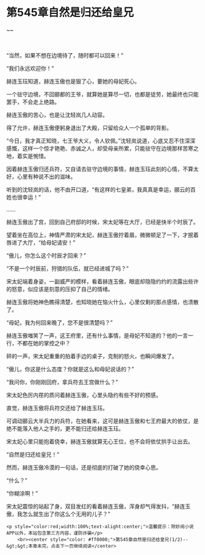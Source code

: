 # 第545章自然是归还给皇兄
~~
    	    <p name="pagetop" href="javascript:void(0);" onclick="return false" style="line-height: 35px;padding: 10px;color: #333;"> </p><p>“当然，如果不想在边境待了，随时都可以回来！”</p><p>“我们永远欢迎你！”</p><p>赫连玉珏知道，赫连玉傲也是狠了心，要她的母妃死心。</p><p>一个驻守边境，不回郦都的王爷，就算她是算尽一切，也都是徒劳，她最终也只能罢手，不会走上绝路。</p><p>赫连玉傲的苦心，也是让沈轻岚几人动容。</p><p>得了允许，赫连玉傲便躬身退出了大殿，只留给众人一个孤单的背影。</p><p>“今日，我才真正知晓，七王爷大义，令人钦佩。”沈轻岚说道，心底又忍不住深深感慨，这样一个惊才艳艳、赤诚之人，却受母亲所累，只能驻守在边境那样苦寒之地，着实是惋惜。</p><p>因着赫连玉傲归还兵符，又自请去驻守边境的事情，赫连玉珏此刻的心情，不算太好，心里有种说不出的滋味。</p><p>听到的沈轻岚的话，他不由开口道，“有这样的七皇弟，我真真是幸运，郦云的百姓也很幸运！”</p><p>……</p><p>赫连玉傲出了宫，回到自己府邸的时候，宋太妃等在大厅，已经是快半个时辰了。</p><p>望着坐在高位上，神情严肃的宋太妃，赫连玉傲拧着眉，微微顿足了一下，才抿着唇进了大厅，“给母妃请安！”</p><p>“傲儿，你怎么这个时辰才回来？”</p><p>“不是一个时辰前，狩猎的队伍，就已经进城了吗？”</p><p>宋太妃端着身姿，一副威严的模样，看着赫连玉傲，眼底却隐隐约约的流露出些许的怒意，似应该是刻意的压抑了自己的情绪。</p><p>赫连玉傲将她神色瞧得清楚，也知晓她在恼火什么，心里仅剩的那点感情，也溃散了。</p><p>“母妃，我为何回来晚了，您不是很清楚吗？”</p><p>赫连玉傲嗤笑了一声，这王府里，还有什么事情，是母妃不知道的？他的一言一行，不都在她的掌控之中？</p><p>砰的一声，宋太妃重重的拍着手边的桌子，克制的怒火，也瞬间爆发了。</p><p>“傲儿，你这是什么态度？你就是这么和母妃说话的？”</p><p>“我问你，你刚刚回府，拿兵符去王宫做什么？”</p><p>宋太妃色厉内荏的质问着赫连玉傲，心里头隐约有些不好的预感。</p><p>直觉，赫连玉傲将兵符交还给了赫连玉珏。</p><p>可调动郦云大半兵力的兵符，在她看来，这可是赫连玉傲和七王府最大的依仗，是绝不能落入他人之手的，更不能归还给赫连玉珏。</p><p>宋太妃心里只能抱着侥幸，赫连玉傲就算无心王位，也不会将依仗拱手让出去。</p><p>“自然是归还给皇兄！”</p><p>然而，赫连玉傲冷漠的一句话，还是彻底的打破了她的侥幸心思。</p><p>“什么？”</p><p>“你糊涂啊！”</p><p>宋太妃震惊的站起了身，双目发红的看着赫连玉傲，浑身却气得发抖，“赫连玉傲，我怎么就生出了你这么个无用的儿子？”</p>
    	
   	<p style="color:red;width:100%;text-alight:center;">温馨提示：除妙阅小说APP以外，本站包含第三方内容，谨防诈骗</p>
    	<br><center style="color: #ff0000;">第545章自然是归还给皇兄(1/2)--&gt;&gt;本章未完，点击下一页继续阅读</center>
    	